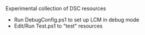 Experimental collection of DSC resources

- Run DebugConfig.ps1 to set up LCM in debug mode
- Edit/Run Test.ps1 to "test" resources
